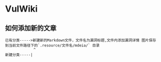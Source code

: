 # VulWiki

## 如何添加新的文章
```
已有分类----->新建新的Markdown文件，文件名为漏洞标题,文件内添加漏洞详情 图片保存到当前文件路径下的`.resource/文件名/mdeia/` 目录
             ^
新建分类-----|
```
